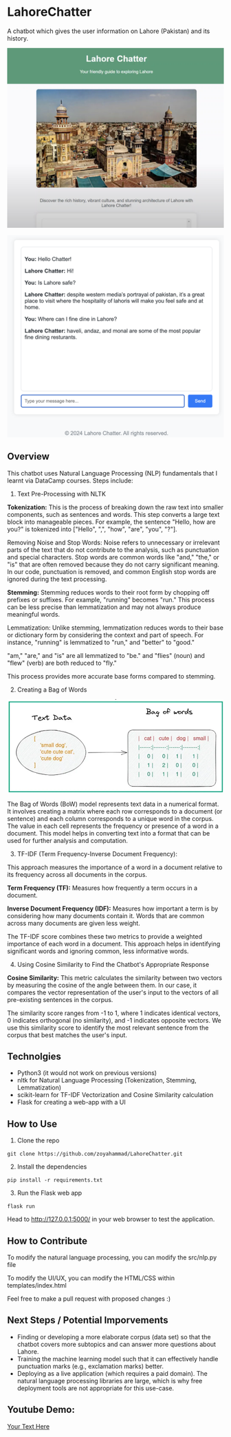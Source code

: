 # LahoreChatter
A chatbot which gives the user information on Lahore (Pakistan) and its history.

[![1](public/img//1.png)](https://www.youtube.com/watch?v=Zh3Ws9C13eI)

[![2](public/img//2.png)](https://www.youtube.com/watch?v=Zh3Ws9C13eI)

## Overview 

This chatbot uses Natural Language Processing (NLP) fundamentals that I learnt via DataCamp courses. Steps include:

1) Text Pre-Processing with NLTK

**Tokenization:** This is the process of breaking down the raw text into smaller components, such as sentences and words. This step converts a large text block into manageable pieces. For example, the sentence "Hello, how are you?" is tokenized into ["Hello", ",", "how", "are", "you", "?"].

Removing Noise and Stop Words: Noise refers to unnecessary or irrelevant parts of the text that do not contribute to the analysis, such as punctuation and special characters. Stop words are common words like "and," "the," or "is" that are often removed because they do not carry significant meaning. In our code, punctuation is removed, and common English stop words are ignored during the text processing.

**Stemming:** Stemming reduces words to their root form by chopping off prefixes or suffixes. For example, "running" becomes "run." This process can be less precise than lemmatization and may not always produce meaningful words.

Lemmatization: Unlike stemming, lemmatization reduces words to their base or dictionary form by considering the context and part of speech. For instance, "running" is lemmatized to "run," and "better" to "good." 

"am," "are," and "is" are all lemmatized to "be." and "flies" (noun) and "flew" (verb) are both reduced to "fly."

This process provides more accurate base forms compared to stemming.    

2) Creating a Bag of Words

[![3](public/img//3.webp)](https://ayselaydin.medium.com/4-bag-of-words-model-in-nlp-434cb38cdd1b)

The Bag of Words (BoW) model represents text data in a numerical format. It involves creating a matrix where each row corresponds to a document (or sentence) and each column corresponds to a unique word in the corpus. The value in each cell represents the frequency or presence of a word in a document. This model helps in converting text into a format that can be used for further analysis and computation.

3) TF-IDF (Term Frequency-Inverse Document Frequency): 

This approach measures the importance of a word in a document relative to its frequency across all documents in the corpus.

**Term Frequency (TF):** Measures how frequently a term occurs in a document.

**Inverse Document Frequency (IDF):** Measures how important a term is by considering how many documents contain it. Words that are common across many documents are given less weight.

The TF-IDF score combines these two metrics to provide a weighted importance of each word in a document. This approach helps in identifying significant words and ignoring common, less informative words.

4) Using Cosine Similarity to Find the Chatbot's Appropriate Response

**Cosine Similarity:** This metric calculates the similarity between two vectors by measuring the cosine of the angle between them. In our case, it compares the vector representation of the user's input to the vectors of all pre-existing sentences in the corpus.

The similarity score ranges from -1 to 1, where 1 indicates identical vectors, 0 indicates orthogonal (no similarity), and -1 indicates opposite vectors. We use this similarity score to identify the most relevant sentence from the corpus that best matches the user's input.

## Technolgies

- Python3 (it would not work on previous versions)
- nltk for Natural Language Processing (Tokenization, Stemming, Lemmatization)
- scikit-learn for TF-IDF Vectorization and Cosine Similarity calculation
- Flask for creating a web-app with a UI

## How to Use

1. Clone the repo
```
git clone https://github.com/zoyahammad/LahoreChatter.git
```

2. Install the dependencies

```
pip install -r requirements.txt
```

3. Run the Flask web app

```
flask run
```

Head to http://127.0.0.1:5000/ in your web browser to test the application.

## How to Contribute

To modify the natural language processing, you can modify the src/nlp.py file

To modify the UI/UX, you can modify the HTML/CSS within templates/index.html

Feel free to make a pull request with proposed changes :)

## Next Steps / Potential Imporvements

- Finding or developing a more elaborate corpus (data set) so that the chatbot covers more subtopics and can answer more questions about Lahore.
- Training the machine learning model such that it can effectively handle punctuation marks (e.g., exclamation marks) better.
- Deploying as a live application (which requires a paid domain). The natural language processing libraries are large, which is why free deployment tools are not appropriate for this use-case.


## Youtube Demo:

[Your Text Here](https://www.youtube.com/watch?v=Zh3Ws9C13eI)
